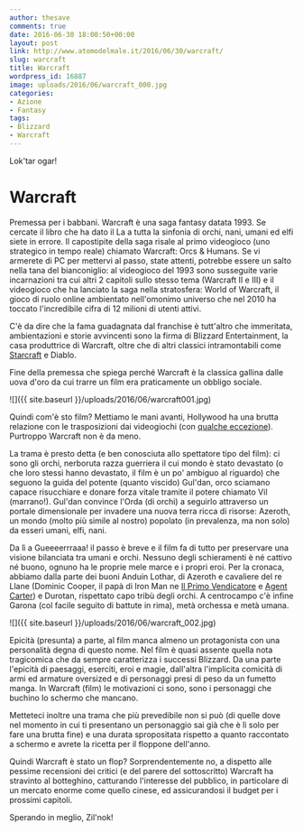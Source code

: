 ```yaml
---
author: thesave
comments: true
date: 2016-06-30 18:00:50+00:00
layout: post
link: http://www.atomodelmale.it/2016/06/30/warcraft/
slug: warcraft
title: Warcraft
wordpress_id: 16887
image: uploads/2016/06/warcraft_000.jpg
categories:
- Azione
- Fantasy
tags:
- Blizzard
- Warcraft
---
```


Lok'tar ogar!

# Warcraft

Premessa per i babbani. Warcraft è una saga fantasy datata 1993. Se cercate il libro che ha dato il La a tutta la sinfonia di orchi, nani, umani ed elfi siete in errore. Il capostipite della saga risale al primo videogioco (uno strategico in tempo reale) chiamato Warcraft: Orcs & Humans. Se vi armerete di PC per mettervi al passo, state attenti, potrebbe essere un salto nella tana del bianconiglio: al videogioco del 1993 sono susseguite varie incarnazioni tra cui altri 2 capitoli sullo stesso tema (Warcraft II e III) e il videogioco che ha lanciato la saga nella stratosfera: World of Warcraft, il gioco di ruolo online ambientato nell'omonimo universo che nel 2010 ha toccato l'incredibile cifra di 12 milioni di utenti attivi.

C'è da dire che la fama guadagnata dal franchise è tutt'altro che immeritata, ambientazioni e storie avvincenti sono la firma di Blizzard Entertainment, la casa produttrice di Warcraft, oltre che di altri classici intramontabili come [Starcraft](/2010/08/16/starcraft-ii-wings-of-liberty/) e Diablo.

Fine della premessa che spiega perché Warcraft è la classica gallina dalle uova d'oro da cui trarre un film era praticamente un obbligo sociale.

![]({{ site.baseurl }}/uploads/2016/06/warcraft001.jpg)

Quindi com'è sto film? Mettiamo le mani avanti, Hollywood ha una brutta relazione con le trasposizioni dai videogiochi (con [qualche eccezione](/2010/06/01/prince-of-persia-le-sabbie-del-tempo-trama-e-recensione/)). Purtroppo Warcraft non è da meno.

La trama è presto detta (e ben conosciuta allo spettatore tipo del film): ci sono gli orchi, nerboruta razza guerriera il cui mondo è stato devastato (o che loro stessi hanno devastato, il film è un po' ambiguo al riguardo) che seguono la guida del potente (quanto viscido) Gul'dan, orco sciamano capace risucchiare e donare forza vitale tramite il potere chiamato Vil (marrano!). Gul'dan convince l'Orda (di orchi) a seguirlo attraverso un portale dimensionale per invadere una nuova terra ricca di risorse: Azeroth, un mondo (molto più simile al nostro) popolato (in prevalenza, ma non solo) da esseri umani, elfi, nani.

Da lì a Gueeeerrraaa! il passo è breve e il film fa di tutto per preservare una visione bilanciata tra umani e orchi. Nessuno degli schieramenti è né cattivo né buono, ognuno ha le proprie mele marce e i propri eroi. Per la cronaca, abbiamo dalla parte dei buoni Anduin Lothar, di Azeroth e cavaliere del re Llane (Dominic Cooper, il papà di Iron Man ne [Il Primo Vendicatore](/2011/07/31/capitan-america-il-primo-vendicatore/) e [Agent Carter](/2015/02/24/marvels-agent-carter/)) e Durotan, rispettato capo tribù degli orchi. A centrocampo c'è infine Garona (col facile seguito di battute in rima), metà orchessa e metà umana.

![]({{ site.baseurl }}/uploads/2016/06/warcraft_002.jpg)

Epicità (presunta) a parte, al film manca almeno un protagonista con una personalità degna di questo nome. Nel film è quasi assente quella nota tragicomica che da sempre caratterizza i successi Blizzard. Da una parte l'epicità di paesaggi, eserciti, eroi e magie, dall'altra l'implicita comicità di armi ed armature oversized e di personaggi presi di peso da un fumetto manga. In Warcraft (film) le motivazioni ci sono, sono i personaggi che buchino lo schermo che mancano.

Metteteci inoltre una trama che più prevedibile non si può (di quelle dove nel momento in cui ti presentano un personaggio sai già che è lì solo per fare una brutta fine) e una durata spropositata rispetto a quanto raccontato a schermo e avrete la ricetta per il floppone dell'anno.

Quindi Warcraft è stato un flop? Sorprendentemente no, a dispetto alle pessime recensioni dei critici (e del parere del sottoscritto) Warcraft ha stravinto al botteghino, catturando l'interesse del pubblico, in particolare di un mercato enorme come quello cinese, ed assicurandosi il budget per i prossimi capitoli.

Sperando in meglio, Zil'nok!
